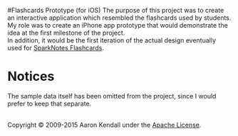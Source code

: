 #Flashcards Prototype (for iOS)
The purpose of this project was to create an interactive application which resembled the flashcards used by students.  
My role was to create an iPhone app prototype that would demonstrate the idea at the first milestone of the project.  
In addition, it would be the first iteration of the actual design eventually used for <a target="_blank" href="http://www.sparknotes.com/flashcards">SparkNotes Flashcards</a>.

# Notices
The sample data itself has been omitted from the project, since I would prefer to keep that separate.

<br/>
Copyright © 2009-2015 Aaron Kendall under the <a target="_blank" href="https://github.com/jaerith/FlashCards_Prototype_iOS/blob/master/LICENSE">Apache License</a>.
